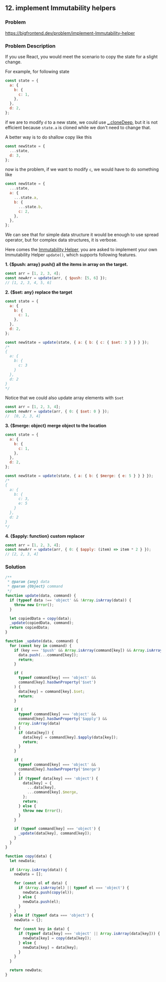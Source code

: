 ## 12. implement Immutability helpers

### Problem

https://bigfrontend.dev/problem/implement-Immutability-helper

### Problem Description

If you use React, you would meet the scenario to copy the state for a slight change.

For example, for following state

```js
const state = {
  a: {
    b: {
      c: 1,
    },
  },
  d: 2,
};
```

if we are to modify `d` to a new state, we could use [\_.cloneDeep](https://lodash.com/docs/4.17.15#cloneDeep), but it is not efficient because `state.a` is cloned while we don't need to change that.

A better way is to do shallow copy like this

```js
const newState = {
  ...state,
  d: 3,
};
```

now is the problem, if we want to modify `c`, we would have to do something like

```js
const newState = {
  ...state,
  a: {
    ...state.a,
    b: {
      ...state.b,
      c: 2,
    },
  },
};
```

We can see that for simple data structure it would be enough to use spread operator, but for complex data structures, it is verbose.

Here comes the [Immutability Helper](https://reactjs.org/docs/update.html), you are asked to implement your own Immutability Helper `update()`, which supports following features.

**1. {$push: array} push() all the items in array on the target.**

```js
const arr = [1, 2, 3, 4];
const newArr = update(arr, { $push: [5, 6] });
// [1, 2, 3, 4, 5, 6]
```

**2. {$set: any} replace the target**

```js
const state = {
  a: {
    b: {
      c: 1,
    },
  },
  d: 2,
};

const newState = update(state, { a: { b: { c: { $set: 3 } } } });
/*
{
  a: {
    b: {
      c: 3
    }
  },
  d: 2
}
*/
```

Notice that we could also update array elements with `$set`

```js
const arr = [1, 2, 3, 4];
const newArr = update(arr, { 0: { $set: 0 } });
//  [0, 2, 3, 4]
```

**3. {$merge: object} merge object to the location**

```js
const state = {
  a: {
    b: {
      c: 1,
    },
  },
  d: 2,
};

const newState = update(state, { a: { b: { $merge: { e: 5 } } } });
/*
{
  a: {
    b: {
      c: 3,
      e: 5
    }
  },
  d: 2
}
*/
```

**4. {$apply: function} custom replacer**

```js
const arr = [1, 2, 3, 4];
const newArr = update(arr, { 0: { $apply: (item) => item * 2 } });
// [2, 2, 3, 4]
```

### Solution

```js
/**
 * @param {any} data
 * @param {Object} command
 */
function update(data, command) {
  if (typeof data !== 'object' && !Array.isArray(data)) {
    throw new Error();
  }

  let copiedData = copy(data);
  _update(copiedData, command);
  return copiedData;
}

function _update(data, command) {
  for (const key in command) {
    if (key === '$push' && Array.isArray(command[key]) && Array.isArray(data)) {
      data.push(...command[key]);
      return;
    }

    if (
      typeof command[key] === 'object' &&
      command[key].hasOwnProperty('$set')
    ) {
      data[key] = command[key].$set;
      return;
    }

    if (
      typeof command[key] === 'object' &&
      command[key].hasOwnProperty('$apply') &&
      Array.isArray(data)
    ) {
      if (data[key]) {
        data[key] = command[key].$apply(data[key]);
        return;
      }
    }

    if (
      typeof command[key] === 'object' &&
      command[key].hasOwnProperty('$merge')
    ) {
      if (typeof data[key] === 'object') {
        data[key] = {
          ...data[key],
          ...command[key].$merge,
        };
        return;
      } else {
        throw new Error();
      }
    }

    if (typeof command[key] === 'object') {
      _update(data[key], command[key]);
    }
  }
}

function copy(data) {
  let newData;

  if (Array.isArray(data)) {
    newData = [];

    for (const el of data) {
      if (Array.isArray(el) || typeof el === 'object') {
        newData.push(copy(el));
      } else {
        newData.push(el);
      }
    }
  } else if (typeof data === 'object') {
    newData = {};

    for (const key in data) {
      if (typeof data[key] === 'object' || Array.isArray(data[key])) {
        newData[key] = copy(data[key]);
      } else {
        newData[key] = data[key];
      }
    }
  }

  return newData;
}
```
